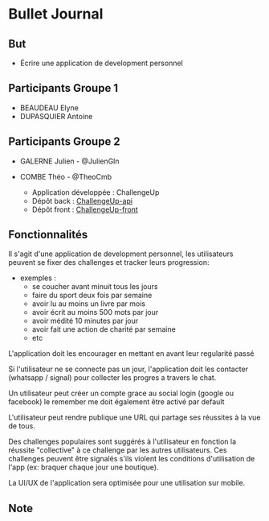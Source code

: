 # Bullet Journal

## But

* Écrire une application de development personnel 


## Participants Groupe 1
* BEAUDEAU Elyne
* DUPASQUIER Antoine

## Participants Groupe 2
* GALERNE Julien - @JulienGln
* COMBE Théo - @TheoCmb

    - Application développée : ChallengeUp
    - Dépôt back : [ChallengeUp-api](https://github.com/univ-smb-m1-isc-2023/ChallengeUp-api)
    - Dépôt front : [ChallengeUp-front](https://github.com/univ-smb-m1-isc-2023/ChallengeUp-front)

## Fonctionnalités

Il s'agit d'une application de development personnel, les utilisateurs peuvent se fixer des challenges et tracker leurs progression:
- exemples :
    - se coucher avant minuit tous les jours
    - faire du sport deux fois par semaine
    - avoir lu au moins un livre par mois
    - avoir écrit au moins 500 mots par jour
    - avoir médité 10 minutes par jour
    - avoir fait une action de charité par semaine
    - etc

L'application doit les encourager en mettant en avant leur regularité passé

Si l'utilisateur ne se connecte pas un jour, l'application doit les contacter (whatsapp / signal) pour collecter les progres a travers le chat.

Un utilisateur peut créer un compte grace au social login (google ou facebook) le remember me doit également être activé par default

L'utilisateur peut rendre publique une URL qui partage ses réussites à la vue de tous.

Des challenges populaires sont suggérés à l'utilisateur en fonction la réussite "collective" à ce challenge par les autres utilisateurs.
Ces challenges peuvent être signalés s'ils violent les conditions d'utilisation de l'app (ex: braquer chaque jour une boutique).

La UI/UX de l'application sera optimisée pour une utilisation sur mobile.

## Note




